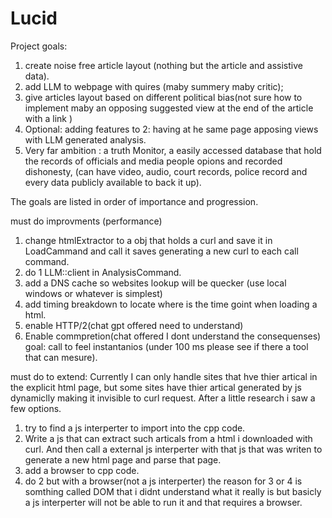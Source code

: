 # Lucid
Project goals:
1. create noise free article layout (nothing but the article and assistive data).
2. add LLM to webpage with quires (maby summery maby critic);
3. give articles layout based on different political bias(not sure how to implement maby an opposing suggested view
at the end of the article with a link )
4. Optional: adding features to 2: having at he same page apposing views with LLM generated analysis. 
5. Very far ambition : a truth Monitor, a easily accessed database that hold the records of officials and media people
opions and recorded dishonesty, (can have video, audio, court records, police record and every data publicly available
to back it up).

The goals are listed in order of importance and progression.


must do improvments (performance)
1. change htmlExtractor to a obj that holds a curl and save it in  LoadCammand and call it saves
generating a new curl to each call command.
2. do 1 LLM::client in AnalysisCommand.
3. add a DNS cache so websites lookup will be quecker (use local windows or whatever is simplest)
4. add timing breakdown to locate where is the time goint when loading a html.
5. enable HTTP/2(chat gpt offered need to understand)
6. Enable commpretion(chat offered I dont understand the consequenses)
goal: call to feel instantanios (under 100 ms please see if there a tool that can mesure).

must do to extend:
Currently I can only handle sites that hve thier artical in the explicit html page, but some sites have thier artical
generated by js dynamiclly making it invisible to curl request.
After a little research i saw a few options.
1. try to find a js interperter to import into the cpp code.
2. Write a js that can extract such articals from a html i downloaded with curl.
And then call a external js interperter with that js that was writen to generate a new html page and parse that page.
3. add a browser to cpp code.
4. do 2 but with a browser(not a js interperter)
the reason for 3 or 4 is somthing called DOM that i didnt understand what it really is but basicly a js interperter will
not be able to run it and that requires a browser.
